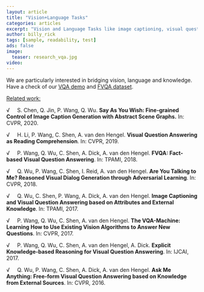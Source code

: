 ```yaml
---
layout: article
title: "Vision+Language Tasks"
categories: articles
excerpt: "Vision and Language Tasks like image captioning, visual question answering require the understanding of both vision and language information. We are particularly interested in bridging vision, language and knowledge. Several papers were published in TPAMI and CVPR."
author: billy_rick
tags: [sample, readability, test]
ads: false
image:
  teaser: research_vqa.jpg
video:
---
```

We are particularly interested in bridging vision, language and knowledge. Have a check of our <a href="http://demo.cs.adelaide.edu.au/">VQA demo</a> and <a href="https://www.dropbox.com/s/iyz6l7jhbt6jb7q/new_dataset_release.zip?dl=0">FVQA dataset</a>.

<u>Related work:</u>

&radic; &nbsp; &nbsp; S. Chen, Q. Jin, P. Wang, Q. Wu. **Say As You Wish: Fine-grained Control of Image Caption Generation with Abstract Scene Graphs.** In: CVPR, 2020.

&radic; &nbsp; &nbsp; H. Li, P. Wang, C. Shen, A. van den Hengel. **Visual Question Answering as Reading Comprehension**. In: CVPR, 2019.

&radic; &nbsp; &nbsp; P. Wang, Q. Wu, C. Shen, A. Dick, A. van den Hengel. **FVQA: Fact-based Visual Question Answering**. In: TPAMI, 2018.

&radic; &nbsp; &nbsp; Q. Wu, P. Wang, C. Shen, I. Reid, A. van den Hengel. **Are You Talking to Me? Reasoned Visual Dialog Generation through Adversarial Learning**. In: CVPR, 2018.

&radic; &nbsp; &nbsp; Q. Wu, C. Shen, P. Wang, A. Dick, A. van den Hengel. **Image Captioning and Visual Question Answering based on Attributes and External Knowledge**. In: TPAMI, 2017.

&radic; &nbsp; &nbsp; P. Wang, Q. Wu, C. Shen, A. van den Hengel. **The VQA-Machine: Learning How to Use Existing Vision Algorithms to Answer New Questions**. In: CVPR, 2017.

&radic; &nbsp; &nbsp; P. Wang, Q. Wu, C. Shen, A. van den Hengel, A. Dick. **Explicit Knowledge-based Reasoning for Visual Question Answering**. In: IJCAI, 2017.

&radic; &nbsp; &nbsp; Q. Wu, P. Wang, C. Shen, A. Dick, A. van den Hengel. **Ask Me Anything: Free-form Visual Question Answering based on Knowledge from External Sources**. In: CVPR, 2016.
